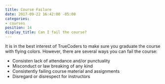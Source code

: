```yaml
---
title: Course Failure
date: 2017-09-22 16:42:00 -05:00
categories:
- courses
position: 14
display_title: Can I fail the course?
---
```


It is in the best interest of TrueCoders to make sure you graduate the course with flying colors. However, there are several ways you can fail the course:

* Consisten lack of attendance and/or punctuality
* Misconduct or law breaking of any kind
* Consistently failing course material and assignments
* Disregard or disrespect for instructors